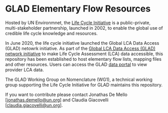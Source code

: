 # GLAD Elementary Flow Resources

Hosted by UN Environmnet, the [Life Cycle Initiative](https://www.lifecycleinitiative.org/) is a public-private, multi-stakeholder partnership, launched in 2002, to enable the global use of credible life cycle knowledge and resources. 

In June 2020, the life cycle initiative launched the Global LCA Data Access (GLAD) netowrk initiative. As part of the [Global LCA Data Access (GLAD) network initiative](https://www.lifecycleinitiative.org/resources-2/global-lca-data-network-glad-2/) to make Life Cycle Assessment (LCA) data accessible, this repository has been established to host elementary flow lists, mapping files and other resources. Users can access the GLAD [data portal](https://www.globallcadataaccess.org/) to view provider LCA data.

The GLAD Working Group on Nomenclature (WG1), a technical working group supporting the Life Cycle Initiative for GLAD maintains this repository.

If you want to contribute please contact Jonathas De Mello [jonathas.demello@un.org] and Claudia Giacovelli [claudia.giacovelli@un.org].
